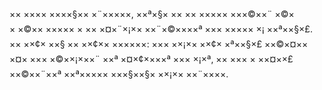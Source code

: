 ×× ×××× ××××§×× ×¨×××××, ××ª×§× ×× ×× ××××× ×××©××¨ ×©× × ×©×× ××××× × ×× ×¤×¨×¡×× ××¨×©××××ª ××× ××××× ×¡ ××ª××§×£. ×× ××¢× ××§ ×× ××¢×× ××××××: ××× ××¡×× ××¢× ×ª××§×£ ××©×¤×× ×¤× ××× ×©××¡×××¨ ××ª ×¤×¢××××ª ××× ×¡×ª, ×× ××× × ××¤××£ ××©××¨××ª ××ª××××× ×××§××§× ××¡×× ××¨××××.